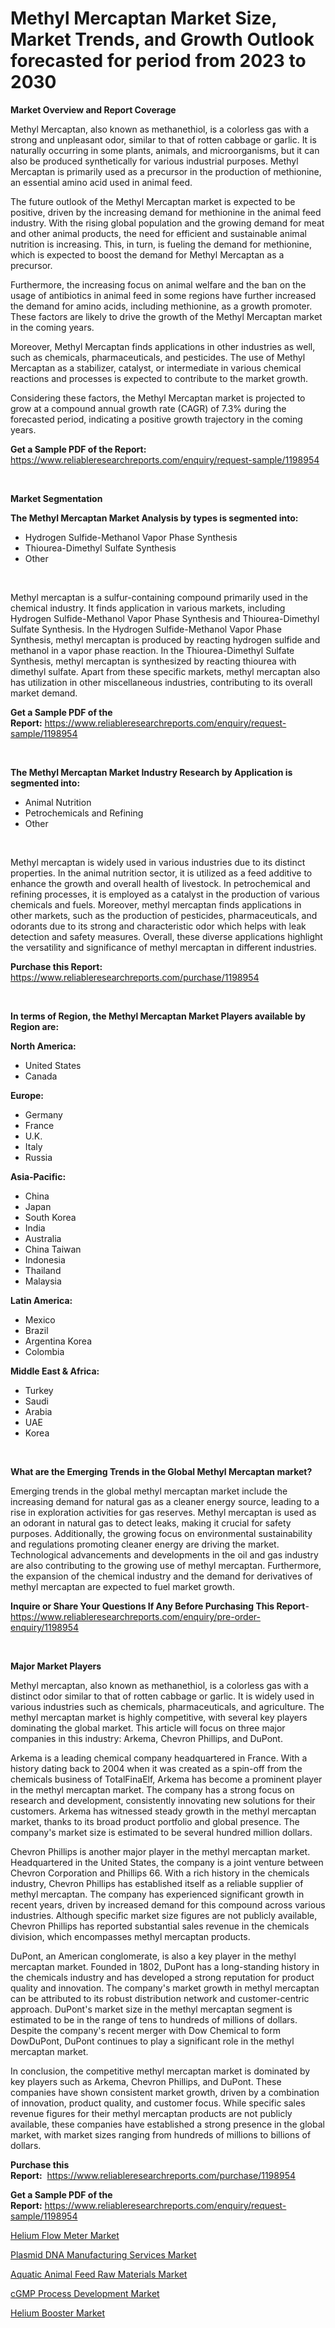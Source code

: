 <p><h1>Methyl Mercaptan Market Size, Market Trends, and Growth Outlook forecasted for period from 2023 to 2030</h1></p><p><strong>Market Overview and Report Coverage</strong></p>
<p><p>Methyl Mercaptan, also known as methanethiol, is a colorless gas with a strong and unpleasant odor, similar to that of rotten cabbage or garlic. It is naturally occurring in some plants, animals, and microorganisms, but it can also be produced synthetically for various industrial purposes. Methyl Mercaptan is primarily used as a precursor in the production of methionine, an essential amino acid used in animal feed.</p><p>The future outlook of the Methyl Mercaptan market is expected to be positive, driven by the increasing demand for methionine in the animal feed industry. With the rising global population and the growing demand for meat and other animal products, the need for efficient and sustainable animal nutrition is increasing. This, in turn, is fueling the demand for methionine, which is expected to boost the demand for Methyl Mercaptan as a precursor.</p><p>Furthermore, the increasing focus on animal welfare and the ban on the usage of antibiotics in animal feed in some regions have further increased the demand for amino acids, including methionine, as a growth promoter. These factors are likely to drive the growth of the Methyl Mercaptan market in the coming years.</p><p>Moreover, Methyl Mercaptan finds applications in other industries as well, such as chemicals, pharmaceuticals, and pesticides. The use of Methyl Mercaptan as a stabilizer, catalyst, or intermediate in various chemical reactions and processes is expected to contribute to the market growth.</p><p>Considering these factors, the Methyl Mercaptan market is projected to grow at a compound annual growth rate (CAGR) of 7.3% during the forecasted period, indicating a positive growth trajectory in the coming years.</p></p>
<p><strong>Get a Sample PDF of the Report:</strong> <a href="https://www.reliableresearchreports.com/enquiry/request-sample/1198954">https://www.reliableresearchreports.com/enquiry/request-sample/1198954</a></p>
<p>&nbsp;</p>
<p><strong>Market Segmentation</strong></p>
<p><strong>The Methyl Mercaptan Market Analysis by types is segmented into:</strong></p>
<p><ul><li>Hydrogen Sulfide-Methanol Vapor Phase Synthesis</li><li>Thiourea-Dimethyl Sulfate Synthesis</li><li>Other</li></ul></p>
<p>&nbsp;</p>
<p><p>Methyl mercaptan is a sulfur-containing compound primarily used in the chemical industry. It finds application in various markets, including Hydrogen Sulfide-Methanol Vapor Phase Synthesis and Thiourea-Dimethyl Sulfate Synthesis. In the Hydrogen Sulfide-Methanol Vapor Phase Synthesis, methyl mercaptan is produced by reacting hydrogen sulfide and methanol in a vapor phase reaction. In the Thiourea-Dimethyl Sulfate Synthesis, methyl mercaptan is synthesized by reacting thiourea with dimethyl sulfate. Apart from these specific markets, methyl mercaptan also has utilization in other miscellaneous industries, contributing to its overall market demand.</p></p>
<p><strong>Get a Sample PDF of the Report:</strong>&nbsp;<a href="https://www.reliableresearchreports.com/enquiry/request-sample/1198954">https://www.reliableresearchreports.com/enquiry/request-sample/1198954</a></p>
<p>&nbsp;</p>
<p><strong>The Methyl Mercaptan Market Industry Research by Application is segmented into:</strong></p>
<p><ul><li>Animal Nutrition</li><li>Petrochemicals and Refining</li><li>Other</li></ul></p>
<p>&nbsp;</p>
<p><p>Methyl mercaptan is widely used in various industries due to its distinct properties. In the animal nutrition sector, it is utilized as a feed additive to enhance the growth and overall health of livestock. In petrochemical and refining processes, it is employed as a catalyst in the production of various chemicals and fuels. Moreover, methyl mercaptan finds applications in other markets, such as the production of pesticides, pharmaceuticals, and odorants due to its strong and characteristic odor which helps with leak detection and safety measures. Overall, these diverse applications highlight the versatility and significance of methyl mercaptan in different industries.</p></p>
<p><strong>Purchase this Report:</strong>&nbsp; <a href="https://www.reliableresearchreports.com/purchase/1198954">https://www.reliableresearchreports.com/purchase/1198954</a></p>
<p>&nbsp;</p>
<p><strong>In terms of Region, the Methyl Mercaptan Market Players available by Region are:</strong></p>
<p>
    <p> <strong> North America: </strong>
        <ul>
            <li>United States</li>
            <li>Canada</li>
        </ul>
        </p> 
    <p> <strong> Europe: </strong>
        <ul>
            <li>Germany</li>
            <li>France</li>
            <li>U.K.</li>
            <li>Italy</li>
            <li>Russia</li>
        </ul>
        </p> 
    <p> <strong> Asia-Pacific: </strong>
        <ul>
            <li>China</li>
            <li>Japan</li>
            <li>South Korea</li>
            <li>India</li>
            <li>Australia</li>
            <li>China Taiwan</li>
            <li>Indonesia</li>
            <li>Thailand</li>
            <li>Malaysia</li>
        </ul>
        </p> 
    <p> <strong> Latin America: </strong>
        <ul>
            <li>Mexico</li>
            <li>Brazil</li>
            <li>Argentina Korea</li>
            <li>Colombia</li>
        </ul>
        </p> 
    <p> <strong> Middle East & Africa: </strong>
        <ul>
            <li>Turkey</li>
            <li>Saudi</li>
            <li>Arabia</li>
            <li>UAE</li>
            <li>Korea</li>
        </ul>
    </p>
    </p>
<p>&nbsp;</p>
<p><strong>What are the Emerging Trends in the Global Methyl Mercaptan market?</strong></p>
<p><p>Emerging trends in the global methyl mercaptan market include the increasing demand for natural gas as a cleaner energy source, leading to a rise in exploration activities for gas reserves. Methyl mercaptan is used as an odorant in natural gas to detect leaks, making it crucial for safety purposes. Additionally, the growing focus on environmental sustainability and regulations promoting cleaner energy are driving the market. Technological advancements and developments in the oil and gas industry are also contributing to the growing use of methyl mercaptan. Furthermore, the expansion of the chemical industry and the demand for derivatives of methyl mercaptan are expected to fuel market growth.</p></p>
<p><strong>Inquire or Share Your Questions If Any Before Purchasing This Report</strong>- <a href="https://www.reliableresearchreports.com/enquiry/pre-order-enquiry/1198954">https://www.reliableresearchreports.com/enquiry/pre-order-enquiry/1198954</a></p>
<p>&nbsp;</p>
<p><strong>Major Market Players</strong></p>
<p><p>Methyl mercaptan, also known as methanethiol, is a colorless gas with a distinct odor similar to that of rotten cabbage or garlic. It is widely used in various industries such as chemicals, pharmaceuticals, and agriculture. The methyl mercaptan market is highly competitive, with several key players dominating the global market. This article will focus on three major companies in this industry: Arkema, Chevron Phillips, and DuPont.</p><p>Arkema is a leading chemical company headquartered in France. With a history dating back to 2004 when it was created as a spin-off from the chemicals business of TotalFinaElf, Arkema has become a prominent player in the methyl mercaptan market. The company has a strong focus on research and development, consistently innovating new solutions for their customers. Arkema has witnessed steady growth in the methyl mercaptan market, thanks to its broad product portfolio and global presence. The company's market size is estimated to be several hundred million dollars.</p><p>Chevron Phillips is another major player in the methyl mercaptan market. Headquartered in the United States, the company is a joint venture between Chevron Corporation and Phillips 66. With a rich history in the chemicals industry, Chevron Phillips has established itself as a reliable supplier of methyl mercaptan. The company has experienced significant growth in recent years, driven by increased demand for this compound across various industries. Although specific market size figures are not publicly available, Chevron Phillips has reported substantial sales revenue in the chemicals division, which encompasses methyl mercaptan products.</p><p>DuPont, an American conglomerate, is also a key player in the methyl mercaptan market. Founded in 1802, DuPont has a long-standing history in the chemicals industry and has developed a strong reputation for product quality and innovation. The company's market growth in methyl mercaptan can be attributed to its robust distribution network and customer-centric approach. DuPont's market size in the methyl mercaptan segment is estimated to be in the range of tens to hundreds of millions of dollars. Despite the company's recent merger with Dow Chemical to form DowDuPont, DuPont continues to play a significant role in the methyl mercaptan market.</p><p>In conclusion, the competitive methyl mercaptan market is dominated by key players such as Arkema, Chevron Phillips, and DuPont. These companies have shown consistent market growth, driven by a combination of innovation, product quality, and customer focus. While specific sales revenue figures for their methyl mercaptan products are not publicly available, these companies have established a strong presence in the global market, with market sizes ranging from hundreds of millions to billions of dollars.</p></p>
<p><strong>Purchase this Report:</strong>&nbsp;&nbsp;<a href="https://www.reliableresearchreports.com/purchase/1198954">https://www.reliableresearchreports.com/purchase/1198954</a></p>
<p></p>
<p><strong>Get a Sample PDF of the Report:</strong>&nbsp;<a href="https://www.reliableresearchreports.com/enquiry/request-sample/1198954">https://www.reliableresearchreports.com/enquiry/request-sample/1198954</a></p>
<p><p><a href="https://medium.com/@orlohagenes/helium-flow-meter-market-research-report-its-history-and-forecast-2023-to-2030-f005a32b6627">Helium Flow Meter Market</a></p><p><a href="https://www.linkedin.com/pulse/plasmid-dna-manufacturing-services-market-share-amp-kfxme/">Plasmid DNA Manufacturing Services Market</a></p><p><a href="https://www.linkedin.com/pulse/aquatic-animal-feed-raw-materials-market-insights-players-forecast-qmr6e/">Aquatic Animal Feed Raw Materials Market</a></p><p><a href="https://www.linkedin.com/pulse/cgmp-process-development-market-insights-players-hadte/">cGMP Process Development Market</a></p><p><a href="https://medium.com/@candiceveum/helium-booster-market-size-and-market-trends-complete-industry-overview-2023-to-2030-599595168b19">Helium Booster Market</a></p></p>